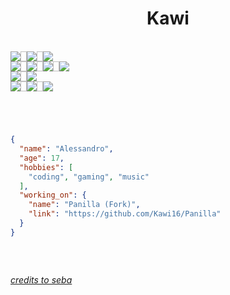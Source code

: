 <h1 align="center">Kawi</h1>

<!-- OSes, Programming languages and IDEs -->

<br>
<div align="center" style="display: flex; flex-direction: row;">
  <img src="https://custom-icon-badges.demolab.com/badge/Windows-0078D6?logo=windows11&logoColor=white">
  <img width="10px">
  <img src="https://img.shields.io/badge/Linux-FCC624?logo=linux&logoColor=black">
  <img width="10px">
  <img src="https://img.shields.io/badge/iOS-000000?&logo=apple&logoColor=white">
</div>
<div align="center" style="display: flex; flex-direction: row;">
  <img src="https://img.shields.io/badge/Java-%23ED8B00.svg?logo=openjdk&logoColor=white">
  <img width="10px">
  <img src="https://img.shields.io/badge/JavaScript-F7DF1E?logo=javascript&logoColor=000">
  <img width="10px">
  <img src="https://custom-icon-badges.demolab.com/badge/C%23-%23239120.svg?logo=cshrp&logoColor=white">
  <img width="10px">
  <img src="https://img.shields.io/badge/Python-3776AB?logo=python&logoColor=fff">
</div>
<div align="center" style="display: flex; flex-direction: row;">
  <img src="https://img.shields.io/badge/Node.js-6DA55F?logo=node.js&logoColor=white">
  <img width="10px">
  <img src="https://img.shields.io/badge/SpigotMC-ED8106.svg?logo=SpigotMC&logoColor=white">
</div>
<div align="center" style="display: flex; flex-direction: row;">
  <img src="https://img.shields.io/badge/IntelliJ-000000.svg?logo=intellij-idea&logoColor=white">
  <img width="10px">
  <img src="https://img.shields.io/badge/Rider-CF0E5F?logo=rider&logoColor=fff">
  <img width="10px">
  <img src="https://img.shields.io/badge/PyCharm-20d789?logo=pycharm&logoColor=fff">
</div>

<h1></h1>

<br>

```Json
{
  "name": "Alessandro",
  "age": 17,
  "hobbies": [
    "coding", "gaming", "music"
  ],
  "working_on": {
    "name": "Panilla (Fork)",
    "link": "https://github.com/Kawi16/Panilla"
  }
}
```

<h1></h1>

<div align="center" style="display: flex; flex-direction: row;">
  <h6><a href="https://github.com/ssxbaa">credits to seba</a></h6>
</div>
